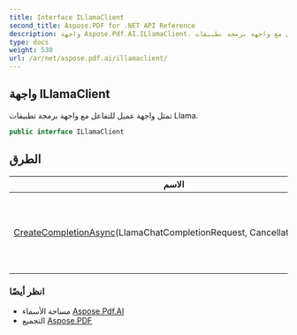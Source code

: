 ```yaml
---
title: Interface ILlamaClient
second_title: Aspose.PDF for .NET API Reference
description: واجهة Aspose.Pdf.AI.ILlamaClient. تمثل واجهة عميل للتفاعل مع واجهة برمجة تطبيقات Llama
type: docs
weight: 530
url: /ar/net/aspose.pdf.ai/illamaclient/
---
```

## واجهة ILlamaClient

تمثل واجهة عميل للتفاعل مع واجهة برمجة تطبيقات Llama.

```csharp
public interface ILlamaClient
```

## الطرق

| الاسم | الوصف |
| --- | --- |
| [CreateCompletionAsync](../../aspose.pdf.ai/illamaclient/createcompletionasync/)(LlamaChatCompletionRequest, CancellationToken?) | ينشئ طلب إكمال دردشة في خدمة Llama. |

### انظر أيضًا

* مساحة الأسماء [Aspose.Pdf.AI](../../aspose.pdf.ai/)
* التجميع [Aspose.PDF](../../)